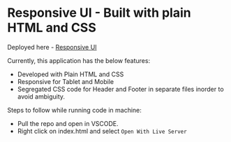 # Responsive UI - Built with plain HTML and CSS

Deployed here - [Responsive UI](https://regal-gnome-ca09ea.netlify.app/)

Currently, this application has the below features:
- Developed with Plain HTML and CSS
- Responsive for Tablet and Mobile
- Segregated CSS code for Header and Footer in separate files inorder to avoid ambiguity.

 

 Steps to follow while running code in machine:

  - Pull the repo and open in VSCODE.
  - Right click on index.html and select `Open With Live Server`

